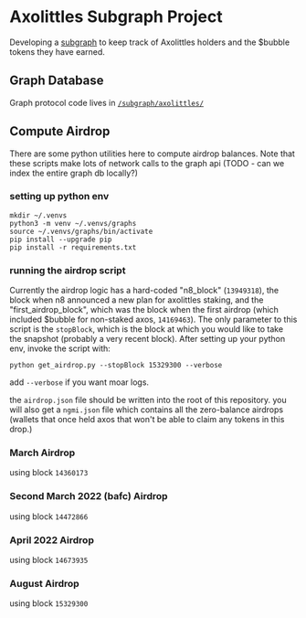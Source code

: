 # Axolittles Subgraph Project
Developing a [subgraph](https://thegraph.com/en/) to keep track of Axolittles holders and the $bubble tokens they have earned.

## Graph Database
Graph protocol code lives in [`/subgraph/axolittles/`](/subgraph/axolittles/)


## Compute Airdrop
There are some python utilities here to compute airdrop balances. Note that these scripts make lots of network calls to the graph api (TODO - can we index the entire graph db locally?)

### setting up python env

```
mkdir ~/.venvs
python3 -m venv ~/.venvs/graphs
source ~/.venvs/graphs/bin/activate
pip install --upgrade pip
pip install -r requirements.txt
```

### running the airdrop script
Currently the airdrop logic has a hard-coded "n8_block" (`13949318`), the block when n8 announced a new plan for axolittles staking, and the "first_airdrop_block", which was the block when the first airdrop (which included $bubble for non-staked axos, `14169463`). The only parameter to this script is the `stopBlock`, which is the block at which you would like to take the snapshot (probably a very recent block). After setting up your python env, invoke the script with:

```
python get_airdrop.py --stopBlock 15329300 --verbose
```

add `--verbose` if you want moar logs.


the `airdrop.json` file should be written into the root of this repository. you will also get a `ngmi.json` file which contains all the zero-balance airdrops (wallets that once held axos that won't be able to claim any tokens in this drop.)

### March Airdrop
using block `14360173`

### Second March 2022 (bafc) Airdrop
using block `14472866`

### April 2022 Airdrop
using block `14673935`

### August Airdrop
using block `15329300`
